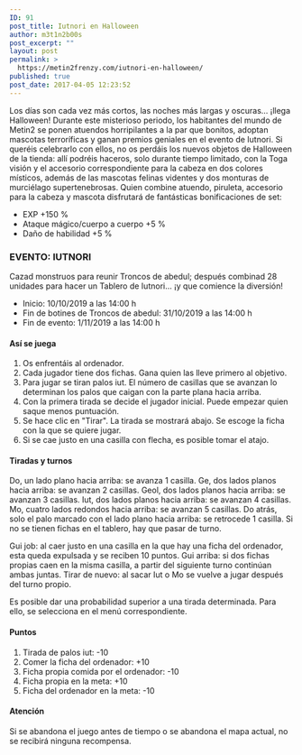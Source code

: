 ```yaml
---
ID: 91
post_title: Iutnori en Halloween
author: m3t1n2b00s
post_excerpt: ""
layout: post
permalink: >
  https://metin2frenzy.com/iutnori-en-halloween/
published: true
post_date: 2017-04-05 12:23:52
---
```

<div>
<div class="c0155">

Los días son cada vez más cortos, las noches más largas y oscuras… ¡llega Halloween! Durante este misterioso periodo, los habitantes del mundo de Metin2 se ponen atuendos horripilantes a la par que bonitos, adoptan mascotas terroríficas y ganan premios geniales en el evento de Iutnori.
Si queréis celebrarlo con ellos, no os perdáis los nuevos objetos de Halloween de la tienda: allí podréis haceros, solo durante tiempo limitado, con la Toga visión y el accesorio correspondiente para la cabeza en dos colores místicos, además de las mascotas felinas videntes y dos monturas de murciélago supertenebrosas. Quien combine atuendo, piruleta, accesorio para la cabeza y mascota disfrutará de fantásticas bonificaciones de set:
<ul>
 	<li>EXP +150 %</li>
 	<li>Ataque mágico/cuerpo a cuerpo +5 %</li>
 	<li>Daño de habilidad +5 %</li>
</ul>
<h3 id="eventoiutnori">EVENTO: IUTNORI</h3>
Cazad monstruos para reunir Troncos de abedul; después combinad 28 unidades para hacer un Tablero de Iutnori… ¡y que comience la diversión!
<ul>
 	<li>Inicio: 10/10/2019 a las 14:00 h</li>
 	<li>Fin de botines de Troncos de abedul: 31/10/2019 a las 14:00 h</li>
 	<li>Fin de evento: 1/11/2019 a las 14:00 h</li>
</ul>
<h4 id="assejuega">Así se juega</h4>
<ol>
 	<li>Os enfrentáis al ordenador.</li>
 	<li>Cada jugador tiene dos fichas. Gana quien las lleve primero al objetivo.</li>
 	<li>Para jugar se tiran palos iut. El número de casillas que se avanzan lo determinan los palos que caigan con la parte plana hacia arriba.</li>
 	<li>Con la primera tirada se decide el jugador inicial. Puede empezar quien saque menos puntuación.</li>
 	<li>Se hace clic en "Tirar". La tirada se mostrará abajo. Se escoge la ficha con la que se quiere jugar.</li>
 	<li>Si se cae justo en una casilla con flecha, es posible tomar el atajo.</li>
</ol>
<h4 id="tiradasyturnos">Tiradas y turnos</h4>
Do, un lado plano hacia arriba: se avanza 1 casilla.
Ge, dos lados planos hacia arriba: se avanzan 2 casillas.
Geol, dos lados planos hacia arriba: se avanzan 3 casillas.
Iut, dos lados planos hacia arriba: se avanzan 4 casillas.
Mo, cuatro lados redondos hacia arriba: se avanzan 5 casillas.
Do atrás, solo el palo marcado con el lado plano hacia arriba: se retrocede 1 casilla. Si no se tienen fichas en el tablero, hay que pasar de turno.

Gui job: al caer justo en una casilla en la que hay una ficha del ordenador, esta queda expulsada y se reciben 10 puntos.
Gui arriba: si dos fichas propias caen en la misma casilla, a partir del siguiente turno continúan ambas juntas.
Tirar de nuevo: al sacar Iut o Mo se vuelve a jugar después del turno propio.

Es posible dar una probabilidad superior a una tirada determinada. Para ello, se selecciona en el menú correspondiente.
<h4 id="puntos">Puntos</h4>
<ol>
 	<li>Tirada de palos iut: -10</li>
 	<li>Comer la ficha del ordenador: +10</li>
 	<li>Ficha propia comida por el ordenador: -10</li>
 	<li>Ficha propia en la meta: +10</li>
 	<li>Ficha del ordenador en la meta: -10</li>
</ol>
<h4 id="atencin">Atención</h4>
Si se abandona el juego antes de tiempo o se abandona el mapa actual, no se recibirá ninguna recompensa.

</div>
</div>
<div id="gtx-anchor" style="position: absolute; visibility: hidden; left: 10px; top: 321px; width: 221.75px; height: 25px;"></div>
<div class="jfk-bubble gtx-bubble" style="visibility: visible; left: 106px; top: 356px; opacity: 1;" role="alertdialog" aria-describedby="bubble-2">
<div id="bubble-2" class="jfk-bubble-content-id">
<div id="gtx-host" style="min-width: 200px; max-width: 400px;"></div>
</div>
<div class="jfk-bubble-closebtn-id jfk-bubble-closebtn" tabindex="0" role="button" aria-label="Close"></div>
<div class="jfk-bubble-arrow-id jfk-bubble-arrow jfk-bubble-arrowup" style="left: 111px;">
<div class="jfk-bubble-arrowimplbefore"></div>
<div class="jfk-bubble-arrowimplafter"></div>
</div>
</div>